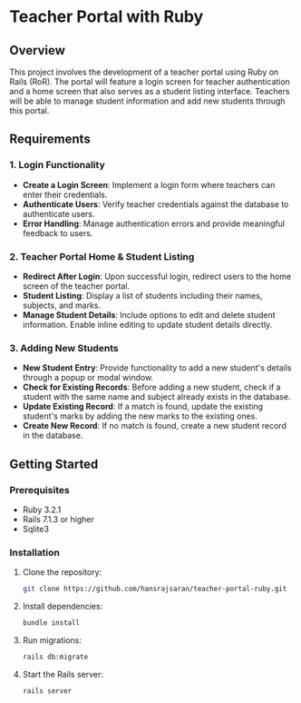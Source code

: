 # Teacher Portal with Ruby

## Overview

This project involves the development of a teacher portal using Ruby on Rails (RoR). The portal will feature a login screen for teacher authentication and a home screen that also serves as a student listing interface. Teachers will be able to manage student information and add new students through this portal.

## Requirements

### 1. Login Functionality
- **Create a Login Screen**: Implement a login form where teachers can enter their credentials.
- **Authenticate Users**: Verify teacher credentials against the database to authenticate users.
- **Error Handling**: Manage authentication errors and provide meaningful feedback to users.

### 2. Teacher Portal Home & Student Listing
- **Redirect After Login**: Upon successful login, redirect users to the home screen of the teacher portal.
- **Student Listing**: Display a list of students including their names, subjects, and marks.
- **Manage Student Details**: Include options to edit and delete student information. Enable inline editing to update student details directly.

### 3. Adding New Students
- **New Student Entry**: Provide functionality to add a new student's details through a popup or modal window.
- **Check for Existing Records**: Before adding a new student, check if a student with the same name and subject already exists in the database.
- **Update Existing Record**: If a match is found, update the existing student's marks by adding the new marks to the existing ones.
- **Create New Record**: If no match is found, create a new student record in the database.

## Getting Started

### Prerequisites
- Ruby 3.2.1
- Rails 7.1.3 or higher
- Sqlite3

### Installation
1. Clone the repository:
   ```bash
   git clone https://github.com/hansrajsaran/teacher-portal-ruby.git
   ```
2. Install dependencies:
   ```bash
   bundle install
   ```
3. Run migrations:
   ```bash
   rails db:migrate
   ```
4. Start the Rails server:
   ```bash
   rails server
   ```
